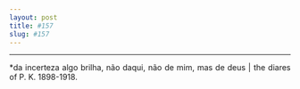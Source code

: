```yaml
---
layout: post
title: #157
slug: #157
---
```

---
<p class="description" style="text-align: justify;">
*da incerteza algo brilha, não daqui, não de mim, mas de deus | the diares of P. K. 1898-1918.
